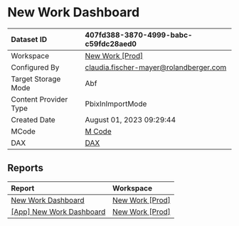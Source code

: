 



# New Work Dashboard

|Dataset ID|407fd388-3870-4999-babc-c59fdc28aed0|
| :--- | :--- |
|Workspace|[New Work [Prod]](../Workspaces/New-Work-[Prod].md)|
|Configured By|claudia.fischer-mayer@rolandberger.com|
|Target Storage Mode|Abf|
|Content Provider Type|PbixInImportMode|
|Created Date|August 01, 2023 09:29:44|
|MCode|[M Code](./New-Work-Dashboard/mcode.md)|
|DAX|[DAX](./New-Work-Dashboard/dax.md)|

## Reports

|Report|Workspace|
| :--- | :--- |
|[New Work Dashboard](../Reports/New-Work-Dashboard.md)|[New Work [Prod]](../Workspaces/New-Work-[Prod].md)|
|[[App] New Work Dashboard](../Reports/[App]-New-Work-Dashboard.md)|[New Work [Prod]](../Workspaces/New-Work-[Prod].md)|
